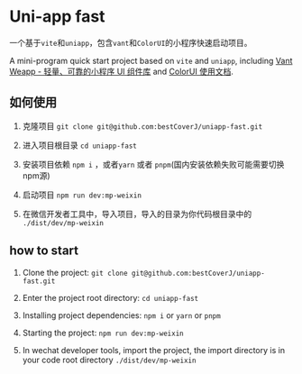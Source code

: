 # Uni-app fast

一个基于`vite`和`uniapp`，包含`vant`和`ColorUI`的小程序快速启动项目。

A mini-program quick start project based on `vite` and `uniapp`, including [Vant Weapp - 轻量、可靠的小程序 UI 组件库](https://vant-contrib.gitee.io/vant-weapp/#/home) and [ColorUI 使用文档](https://miren123.gitee.io/colorui-document/).

## 如何使用

1. 克隆项目 `git clone git@github.com:bestCoverJ/uniapp-fast.git`

2. 进入项目根目录 `cd uniapp-fast`

3. 安装项目依赖 `npm i` ，或者`yarn` 或者 `pnpm`(国内安装依赖失败可能需要切换npm源)

4. 启动项目 `npm run dev:mp-weixin`

5. 在微信开发者工具中，导入项目，导入的目录为你代码根目录中的 `./dist/dev/mp-weixin`

## how to start

1. Clone the project: `git clone git@github.com:bestCoverJ/uniapp-fast.git`

2. Enter the project root directory: `cd uniapp-fast`

3. Installing project dependencies: `npm i` or `yarn` or `pnpm`

4. Starting the project: `npm run dev:mp-weixin`

5. In wechat developer tools, import the project, the import directory is in your code root directory `./dist/dev/mp-weixin`


